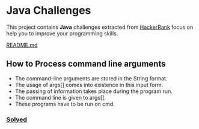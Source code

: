 # Java Challenges

This project contains **Java** challenges extracted from [HackerRank](https://www.hackerrank.com/domains/java) focus on help you to improve your programming skills.

[README.md](../../README.md#how-to-process-command-line-arguments)

## How to Process command line arguments

- The command-line arguments are stored in the String format.  
- The usage of args[] comes into existence in this input form.
- The passing of information takes place during the program run.
- The command line is given to args[]. 
- These programs have to be run on cmd.

### [Solved](../../src/main/java/com/prottonne/challenges/StdInOutFromArgReader.java)